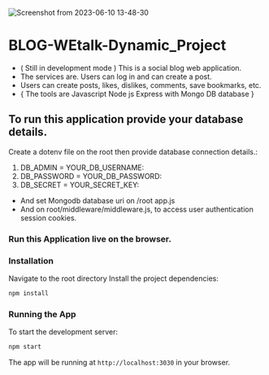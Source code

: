 
![Screenshot from 2023-06-10 13-48-30](https://github.com/Dev-Abu/BLOG-WEtalk-Daynamic_Project/assets/111322652/bb394a2a-933c-463b-a486-01f42659382c)
# BLOG-WEtalk-Dynamic_Project
- ( Still in development  mode ) This is  a social blog web application.
- The services are. Users can log in and can create a post.
- Users can create  posts, likes, dislikes, comments, save bookmarks, etc.
- { The tools are Javascript  Node js Express with Mongo DB database }  


## To run this application provide your database details.
  Create a dotenv file on the root then provide database connection details.:
  1. DB_ADMIN = YOUR_DB_USERNAME:
  2. DB_PASSWORD = YOUR_DB_PASSWORD:
  3. DB_SECRET = YOUR_SECRET_KEY:

 - And set Mongodb database uri on /root app.js 
 - And on root/middleware/middleware.js, to access user authentication session cookies.

### Run this Application live on the browser.

### Installation

Navigate to the root directory 
Install the project dependencies:

```bash
npm install
```

### Running the App

To start the development server:

```bash
npm start
```

The app will be running at `http://localhost:3030` in your browser.
